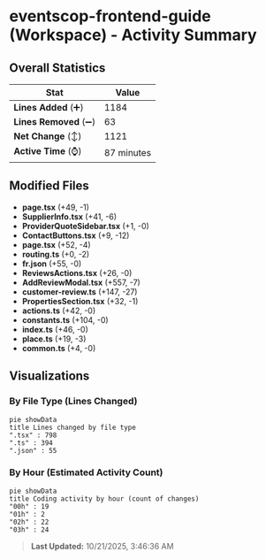 # eventscop-frontend-guide (Workspace) - Activity Summary 

## Overall Statistics

| Stat                   | Value                                                             |
| ---------------------- | ----------------------------------------------------------------- |
| **Lines Added** (➕)   | 1184                                          |
| **Lines Removed** (➖) | 63                                        |
| **Net Change** (↕)    | 1121                |
| **Active Time** (⌚)   | 87 minutes |


## Modified Files
- **page.tsx** (+49, -1)
- **SupplierInfo.tsx** (+41, -6)
- **ProviderQuoteSidebar.tsx** (+1, -0)
- **ContactButtons.tsx** (+9, -12)
- **page.tsx** (+52, -4)
- **routing.ts** (+0, -2)
- **fr.json** (+55, -0)
- **ReviewsActions.tsx** (+26, -0)
- **AddReviewModal.tsx** (+557, -7)
- **customer-review.ts** (+147, -27)
- **PropertiesSection.tsx** (+32, -1)
- **actions.ts** (+42, -0)
- **constants.ts** (+104, -0)
- **index.ts** (+46, -0)
- **place.ts** (+19, -3)
- **common.ts** (+4, -0)

## Visualizations

### By File Type (Lines Changed)

```mermaid
pie showData
title Lines changed by file type
".tsx" : 798
".ts" : 394
".json" : 55
```

### By Hour (Estimated Activity Count)

```mermaid
pie showData
title Coding activity by hour (count of changes)
"00h" : 19
"01h" : 2
"02h" : 22
"03h" : 24
```


> **Last Updated:** 10/21/2025, 3:46:36 AM